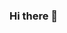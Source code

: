 ### Hi there 👋

<!--
**Nilcs2/Nilcs2** is a ✨ _special_ ✨ repository because its `README.md` (this file) appears on your GitHub profile.

Here are some ideas to get you started:

- 🔭 I’m currently working on on my class project for CompE - 561 - Spring 2024.
- 🌱 I’m currently learning Windows Database and Web Programming.
- 👯 I’m looking to collaborate on a class project which I am thinking of making a simple chat application with virtual assistant for   
     finance.
- 🤔 I’m working on my class project with Michael, Lisa an Jonah for a remodelling website.
- 💬 Ask me about IT infrastructure has worked in that field.
- 📫 How to reach me: You can on nsingh2341@sdsu.edu.
- ⚡ Fun fact: I am a polyglot and I can speak 5 languages.
-->
